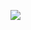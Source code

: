 [![](https://mermaid.ink/img/pako:eNqtUU1vgzAM_SuRT52GqvKd5LaJy26TKi4Tl4hkFA0SFEK3DvHfF0jZ2nXH-RDHL_Z7sT1CqbgACmXD-j6rWaVZW0hkbUFQ3guNRofMdp_nTxmq-QWyN7qWFZKsFbeoaFnd3MKd5X5X-pImY0agUgvr-IP5_TB03Lor3OXOH9zM2hQ5bs9p_oSr1orcUXRUVx048v9gOrKmnrmez5mbP0oelWoEk65qcs6d4EErtNXkdiPL0AswB2HnCtReOdNvBRRysnlsMGp_kiVQowfhgVZDdQD6ypreRq6h8zq_0Y7JF6XatcSGQEf4ABpif5skQRDHISYRSbAHJ6B-Gm1DHMQ4DlKMk5QkkwefC8FuGxFnaRLt_JCQ6QsySbNJ?type=png)](https://mermaid.live/edit#pako:eNqtUU1vgzAM_SuRT52GqvKd5LaJy26TKi4Tl4hkFA0SFEK3DvHfF0jZ2nXH-RDHL_Z7sT1CqbgACmXD-j6rWaVZW0hkbUFQ3guNRofMdp_nTxmq-QWyN7qWFZKsFbeoaFnd3MKd5X5X-pImY0agUgvr-IP5_TB03Lor3OXOH9zM2hQ5bs9p_oSr1orcUXRUVx048v9gOrKmnrmez5mbP0oelWoEk65qcs6d4EErtNXkdiPL0AswB2HnCtReOdNvBRRysnlsMGp_kiVQowfhgVZDdQD6ypreRq6h8zq_0Y7JF6XatcSGQEf4ABpif5skQRDHISYRSbAHJ6B-Gm1DHMQ4DlKMk5QkkwefC8FuGxFnaRLt_JCQ6QsySbNJ)